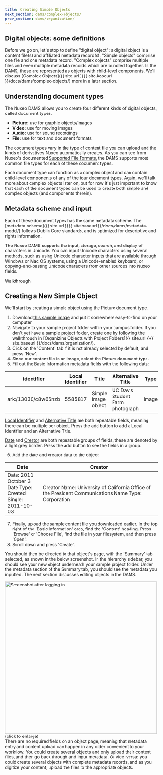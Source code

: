 ```yaml
---
title: Creating Simple Objects
next_section: dams/complex-objects/
prev_section: dams/organization/
---
```


## Digital objects: some definitions

Before we go on, let's stop to define "digital object": a digital object is a content file(s) and affiliated metadata record(s). "Simple objects" comprise one file and one metadata record. "Complex objects" comprise multiple files and even multiple metadata records which are bundled together. In the DAMS, these are represented as objects with child-level components. We'll discuss [Complex Objects]({{ site.url }}{{ site.baseurl }}/docs/dams/complex-objects/) more in a later section. 


## Understanding document types

The Nuxeo DAMS allows you to create four different kinds of digital objects, called document types: 

- **Picture:** use for graphic objects/images
- **Video:** use for moving images
- **Audio:** use for sound recordings
- **File:** use for text and document formats

The document types vary in the type of content file you can upload and the kinds of derivatives Nuxeo automatically creates. As you can see from Nuxeo's documented <a href="http://doc.nuxeo.com/display/NXDOC60/Supported+File+Formats" target="_blank">Supported File Formats</a>, the DAMS supports most common file types for each of these document types. 

Each document type can function as a complex object and can contain child-level components of any of the four document types. Again, we'll talk more about complex objects later on, but for now it's just important to know that each of the document types can be used to create both simple and complex objects (and components therein).

## Metadata scheme and input

Each of these document types has the same metadata scheme. The [metadata scheme]({{ site.url }}{{ site.baseurl }}/docs/dams/metadata-model/) follows Dublin Core standards, and is optimized for descriptive and rights information.

The Nuxeo DAMS supports the input, storage, search, and display of characters in Unicode. You can input Unicode characters using several methods, such as using Unicode character inputs that are available through Windows or Mac OS systems, using a Unicode-enabled keyboard, or copying-and-pasting Unicode characters from other sources into Nuxeo fields.

<div class="walkthrough">Walkthrough</div>

## Creating a New Simple Object

We'll start by creating a simple object using the Picture document type.

1. Download <a href="{{ site.url }}{{ site.baseurl }}/images/Medium_uc-davis-student-farm-49.jpg" download>this sample image</a> and put it somewhere easy-to-find on your computer
2. Navigate to your sample project folder within your campus folder. If you don't yet have a sample project folder, create one by following the walkthrough in [Organizing Objects with Project Folders]({{ site.url }}{{ site.baseurl }}/docs/dams/organization/). 
3. Click on the 'Content' tab if it is not already selected by default, and press 'New'.
4. Since our content file is an image, select the Picture document type. 
5. Fill out the Basic Information metadata fields with the following data: 

| Identifier          | Local Identifier | Title               | Alternative Title                | Type  |
|---------------------|------------------|---------------------|----------------------------------|-------|
| ark:/13030/c8w66nzb | 5585817          | Simple image object | UC Davis Student Farm photograph | Image |

<div class="note"><p><a class="notelink" href="{{ site.url }}{{ site.baseurl }}/docs/dams/metadata-model/#LocalIdentifier">Local Identifier</a> and <a class="notelink" href="{{ site.url }}{{ site.baseurl }}/docs/dams/metadata-model/#AlternativeTitle">Alternative Title</a> are both repeatable fields, meaning there can be multiple per object. Press the add button to add a Local Identifier and an Alternative Title.</p><p><a class="notelink" href="{{ site.url }}{{ site.baseurl }}/docs/dams/metadata-model/#Date">Date</a> and <a class="notelink" href="{{ site.url }}{{ site.baseurl }}/docs/dams/metadata-model/#Creator">Creator</a> are both repeatable groups of fields, these are denoted by a light grey border. Press the add button to see the fields in a group.</p></div>

<ol start="6">
  <li>Add the date and creator data to the object:</li>
</ol>

<table>
  <thead>
    <tr>
      <th class="w-1-3">Date</th>
      <th>Creator</th>
    </tr>
  </thead>
  <tr>
    <td>
      Date: 2011 October 3<br>
      Date Type: Created<br>
      Single: 2011-10-03
    </td>
    <td>
      Creator Name: University of California Office of the President Communications
      Name Type: Corporation
    </td>
  </tr>
</table>

<ol start="7">
  <li>Finally, upload the sample content file you downloaded earlier. In the top right of the 'Basic Information' area, find the 'Content' heading. Press 'Browse' or 'Choose File', find the file in your filesystem, and then press 'Open'.</li>
  <li>Scroll down and press 'Create'.</li>
</ol>

<p>You should then be directed to that object's page, with the 'Summary' tab selected, as shown in the below screenshot. In the hierarchy sidebar, you should see your new object underneath your sample project folder. Under the metadata section of the Summary tab, you should see the metadata you inputted. The next section discusses editing objects in the DAMS.</p>

<a class="img-popup-tall" href="{{ site.url }}{{ site.baseurl }}/images/3_simple-object.png">
  <img src="{{ site.url }}{{ site.baseurl }}/images/3_simple-object.png" alt="Screenshot after logging in" style="width: 500px">
</a>
<br>(click to enlarge)

<div class="note">There are no required fields on an object page, meaning that metadata entry and content upload can happen in any order convenient to your workflow. You could create several objects and only upload their content files, and then go back through and input metadata. Or vice-versa: you could create several objects with complete metadata records, and as you digitize your content, upload the files to the appropriate objects.</div>
